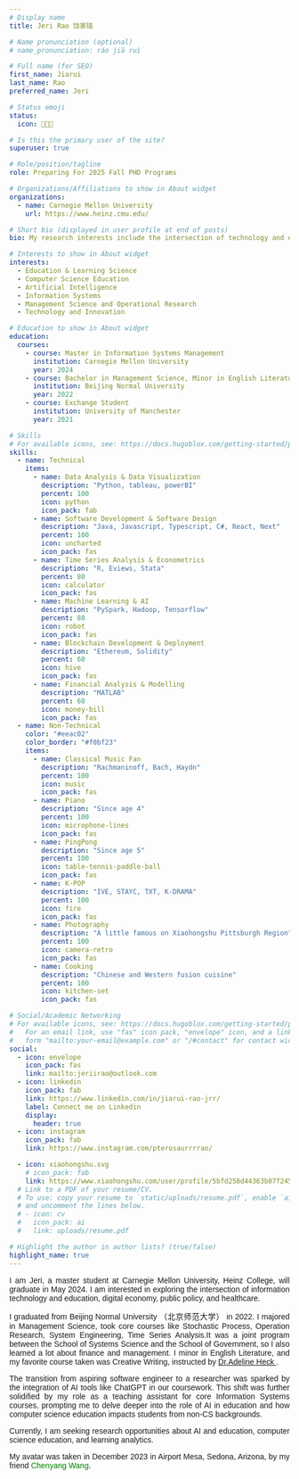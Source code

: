 ```yaml
---
# Display name
title: Jeri Rao 饶家瑞

# Name pronunciation (optional)
# name_pronunciation: ráo jiā ruì

# Full name (for SEO)
first_name: Jiarui
last_name: Rao
preferred_name: Jeri

# Status emoji
status:
  icon: 💪🔆📓

# Is this the primary user of the site?
superuser: true

# Role/position/tagline
role: Preparing For 2025 Fall PHD Programs

# Organizations/Affiliations to show in About widget
organizations:
  - name: Carnegie Mellon University
    url: https://www.heinz.cmu.edu/

# Short bio (displayed in user profile at end of posts)
bio: My research interests include the intersection of technology and education, public policy, healthcare, economics.

# Interests to show in About widget
interests:
  - Education & Learning Science
  - Computer Science Education
  - Artificial Intelligence
  - Information Systems
  - Management Science and Operational Research
  - Technology and Innovation

# Education to show in About widget
education:
  courses:
    - course: Master in Information Systems Management
      institution: Carnegie Mellon University
      year: 2024
    - course: Bachelor in Management Science, Minor in English Literature
      institution: Beijing Normal University
      year: 2022
    - course: Exchange Student
      institution: University of Manchester
      year: 2021

# Skills
# For available icons, see: https://docs.hugoblox.com/getting-started/page-builder/#icons
skills:
  - name: Technical
    items:
      - name: Data Analysis & Data Visualization
        description: "Python, tableau, powerBI"
        percent: 100
        icon: python
        icon_pack: fab
      - name: Software Development & Software Design
        description: "Java, Javascript, Typescript, C#, React, Next"
        percent: 100
        icon: uncharted
        icon_pack: fas
      - name: Time Series Analysis & Econometrics
        description: "R, Eviews, Stata"
        percent: 80
        icon: calculator
        icon_pack: fas
      - name: Machine Learning & AI
        description: "PySpark, Hadoop, Tensorflow"
        percent: 80
        icon: robot
        icon_pack: fas
      - name: Blockchain Development & Deployment
        description: "Ethereum, Solidity"
        percent: 60
        icon: hive
        icon_pack: fas
      - name: Financial Analysis & Modelling
        description: "MATLAB"
        percent: 60
        icon: money-bill
        icon_pack: fas
  - name: Non-Technical
    color: "#eeac02"
    color_border: "#f0bf23"
    items:
      - name: Classical Music Fan
        description: "Rachmaninoff, Bach, Haydn"
        percent: 100
        icon: music
        icon_pack: fas
      - name: Piano
        description: "Since age 4"
        percent: 100
        icon: microphone-lines
        icon_pack: fas
      - name: PingPong
        description: "Since age 5"
        percent: 100
        icon: table-tennis-paddle-ball
        icon_pack: fas
      - name: K-POP
        description: "IVE, STAYC, TXT, K-DRAMA"
        percent: 100
        icon: fire
        icon_pack: fas
      - name: Photography
        description: "A little famous on Xiaohongshu Pittsburgh Region"
        percent: 100
        icon: camera-retro
        icon_pack: fas
      - name: Cooking
        description: "Chinese and Western fusion cuisine"
        percent: 100
        icon: kitchen-set
        icon_pack: fas

# Social/Academic Networking
# For available icons, see: https://docs.hugoblox.com/getting-started/page-builder/#icons
#   For an email link, use "fas" icon pack, "envelope" icon, and a link in the
#   form "mailto:your-email@example.com" or "/#contact" for contact widget.
social:
  - icon: envelope
    icon_pack: fas
    link: mailto:jeriirao@outlook.com
  - icon: linkedin
    icon_pack: fab
    link: https://www.linkedin.com/in/jiarui-rao-jrr/
    label: Connect me on Linkedin
    display:
      header: true
  - icon: instagram
    icon_pack: fab
    link: https://www.instagram.com/pterosaurrrrao/

  - icon: xiaohongshu.svg
    # icon_pack: fab
    link: https://www.xiaohongshu.com/user/profile/5bfd258d44363b07f24546e7
  # Link to a PDF of your resume/CV.
  # To use: copy your resume to `static/uploads/resume.pdf`, enable `ai` icons in `params.yaml`,
  # and uncomment the lines below.
  # - icon: cv
  #   icon_pack: ai
  #   link: uploads/resume.pdf

# Highlight the author in author lists? (true/false)
highlight_name: true
---
```


<div style="font-family: 'Verdana', sans-serif; text-align: justify;">
    <p>I am Jeri, a master student at Carnegie Mellon University, Heinz College, will graduate in May 2024. I am interested in exploring the intersection of information  technology and education, digital economy, public policy, and healthcare.</p>
    <p>I graduated from Beijing Normal University （北京师范大学） in 2022. I majored in Management Science, took core courses like Stochastic Process, Operation Research, System Engineering, Time Series Analysis.It was a joint program between the School of Systems Science and the School of Government, so I also learned a lot about finance and management. I minor in English Literature, and my favorite course taken was Creative Writing, instructed by <a href = "https://ecs.princeton.edu/people/adeline-heck/" color: green >Dr.Adeline Heck </a>. </p>
    <p>The transition from aspiring software engineer to a researcher was sparked by the integration of AI tools like ChatGPT in our coursework. This shift was further solidified by my role as a teaching assistant for core Information Systems courses, prompting me to delve deeper into the role of AI  in education and how computer science education impacts students from non-CS backgrounds.</p>
    <p>Currently, I am seeking research opportunities about AI and education, computer science education, and learning analytics.</p>
    <p>My avatar was taken in December 2023 in Airport Mesa, Sedona, Arizona, by my friend <a href="https://stat.illinois.edu/directory/profile/cw80" style="text-decoration: none; color: green;">Chenyang Wang</a>.</p>
</div>
